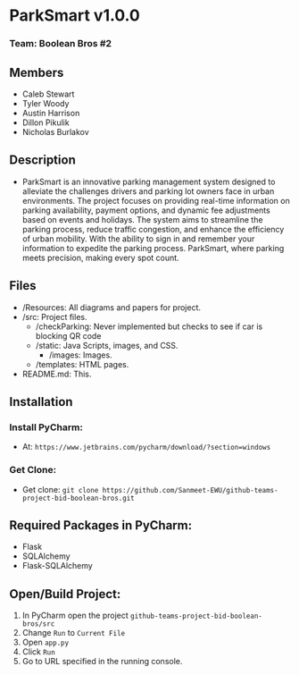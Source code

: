 # ParkSmart v1.0.0
### Team: Boolean Bros #2
## Members
- Caleb Stewart
- Tyler Woody
- Austin Harrison
- Dillon Pikulik
- Nicholas Burlakov

## Description
- ParkSmart is an innovative parking management system designed to alleviate the challenges drivers and parking lot owners face in urban environments. The project focuses on providing real-time information on parking availability, payment options, and dynamic fee adjustments based on events and holidays. The system aims to streamline the parking process, reduce traffic congestion, and enhance the efficiency of urban mobility. With the ability to sign in and remember your information to expedite the parking process. ParkSmart, where parking meets precision, making every spot count.

## Files
- /Resources: All diagrams and papers for project.
- /src: Project files.
	- /checkParking: Never implemented but checks to see if car is blocking QR code
	- /static: Java Scripts, images, and CSS.
		- /images: Images.
	- /templates: HTML pages.
- README.md: This.

## Installation
### Install PyCharm:
- At: `https://www.jetbrains.com/pycharm/download/?section=windows`
### Get Clone:
- Get clone: `git clone https://github.com/Sanmeet-EWU/github-teams-project-bid-boolean-bros.git`


## Required Packages in PyCharm:
- Flask 
- SQLAlchemy
- Flask-SQLAlchemy

## Open/Build Project:
1. In PyCharm open the project `github-teams-project-bid-boolean-bros/src`
2. Change `Run` to `Current File`
3. Open `app.py`
4. Click `Run`
5. Go to URL specified in the running console.


